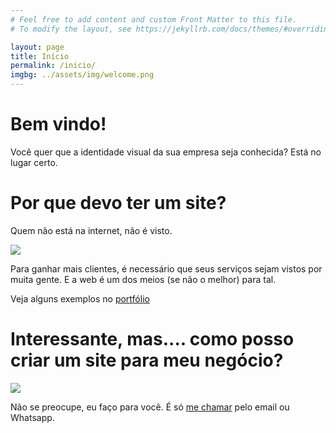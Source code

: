 ```yaml
---
# Feel free to add content and custom Front Matter to this file.
# To modify the layout, see https://jekyllrb.com/docs/themes/#overriding-theme-defaults

layout: page
title: Início
permalink: /inicio/
imgbg: ../assets/img/welcome.png
---
```

<div>
	<h1>Bem vindo!</h1>
	<p>Você quer que a identidade visual da sua empresa seja conhecida? 
	Está no lugar certo.</p>
</div>
<div>
	<h1>Por que devo ter um site?</h1>
	<p>
		Quem não está na internet, não é visto.
	</p>
	<img src="../assets/img/confianca.png"/>
	<p>
		Para ganhar mais clientes, é necessário que seus serviços sejam vistos por muita gente. E a web é um dos meios (se não o melhor) para tal.
	</p>
	<p>
		Veja alguns exemplos no <a href="/rdwebdev/portfolio/">portfólio</a>
	</p>
</div>
<div>
	<h1>Interessante, mas.... como posso criar um site para  meu negócio?</h1>
	<img src="../assets/img/duvida.png"/>
	<p>
		Não se preocupe, eu faço para você. É só <a href="/sobre/">me chamar</a> pelo email ou Whatsapp.
	</p>
</div>